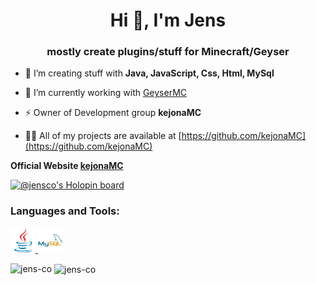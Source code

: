 <h1 align="center">Hi 👋, I'm Jens</h1>
<h3 align="center">mostly create plugins/stuff for Minecraft/Geyser</h3>

- 🌱 I’m creating stuff with **Java, JavaScript, Css, Html, MySql**

- 🔭 I’m currently working with [GeyserMC](https://github.com/GeyserMC/Geyser)

- ⚡ Owner of Development group **kejonaMC**

- 👨‍💻 All of my projects are available at [https://github.com/kejonaMC](https://github.com/kejonaMC)



**Official Website [kejonaMC](https://kejona.dev)**


[![@jensco's Holopin board](https://holopin.io/api/user/board?user=jensco)](https://holopin.io/@jensco)

<h3 align="left">Languages and Tools:</h3>
<p align="left"> <a href="https://www.java.com" target="_blank"> <img src="https://raw.githubusercontent.com/devicons/devicon/master/icons/java/java-original.svg" alt="java" width="40" height="40"/> </a> <a href="https://www.mysql.com/" target="_blank"> <img src="https://raw.githubusercontent.com/devicons/devicon/master/icons/mysql/mysql-original-wordmark.svg" alt="mysql" width="40" height="40"/> </a> </p>

<p><img align="left" src="https://github-readme-stats.vercel.app/api/top-langs?username=jens-co&show_icons=true&locale=en&layout=compact" alt="jens-co" /></p>

<p>&nbsp;<img align="center" src="https://github-readme-stats.vercel.app/api?username=jens-co&show_icons=true&locale=en" alt="jens-co" /></p>
